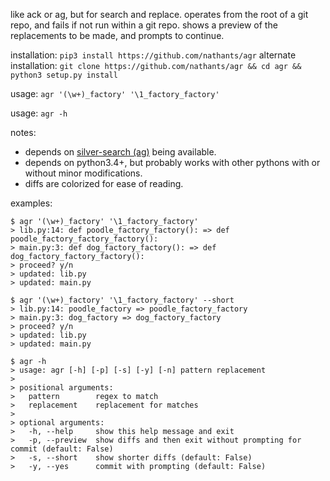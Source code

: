 like ack or ag, but for search and replace. operates from the root
of a git repo, and fails if not run within a git repo. shows a preview
of the replacements to be made, and prompts to continue.

installation: `pip3 install https://github.com/nathants/agr`
alternate installation: `git clone https://github.com/nathants/agr && cd agr && python3 setup.py install`

usage: `agr '(\w+)_factory' '\1_factory_factory'`

usage: `agr -h`

notes:
 - depends on [silver-search (ag)](https://github.com/ggreer/the_silver_searcher) being available.
 - depends on python3.4+, but probably works with other pythons with or without minor modifications.
 - diffs are colorized for ease of reading.

examples:

```
$ agr '(\w+)_factory' '\1_factory_factory'
> lib.py:14: def poodle_factory_factory(): => def poodle_factory_factory_factory():
> main.py:3: def dog_factory_factory(): => def dog_factory_factory_factory():
> proceed? y/n
> updated: lib.py
> updated: main.py
```

```
$ agr '(\w+)_factory' '\1_factory_factory' --short
> lib.py:14: poodle_factory => poodle_factory_factory
> main.py:3: dog_factory => dog_factory_factory
> proceed? y/n
> updated: lib.py
> updated: main.py
```

```
$ agr -h
> usage: agr [-h] [-p] [-s] [-y] [-n] pattern replacement
>
> positional arguments:
>   pattern        regex to match
>   replacement    replacement for matches
>
> optional arguments:
>   -h, --help     show this help message and exit
>   -p, --preview  show diffs and then exit without prompting for commit (default: False)
>   -s, --short    show shorter diffs (default: False)
>   -y, --yes      commit with prompting (default: False)
```
